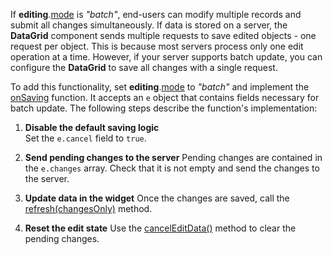 If **editing**.[mode](/Documentation/ApiReference/UI_Widgets/dxDataGrid/Configuration/editing/#mode) is *"batch"*, end-users can modify multiple records and submit all changes simultaneously. If data is stored on a server, the **DataGrid** component sends multiple requests to save edited objects - one request per object. This is because most servers process only one edit operation at a time. However, if your server supports batch update, you can configure the **DataGrid** to save all changes with a single request.

To add this functionality, set **editing**.[mode](/Documentation/ApiReference/UI_Widgets/dxDataGrid/Configuration/editing/#mode) to *"batch"* and implement the [onSaving](/Documentation/ApiReference/UI_Widgets/dxDataGrid/Configuration/#onSaving) function. It accepts an `e` object that contains fields necessary for batch update. The following steps describe the function's implementation:

1. **Disable the default saving logic**                  
Set the `e.cancel` field to `true`.

2. **Send pending changes to the server**
Pending changes are contained in the `e.changes` array. Check that it is not empty and send the changes to the server.

3. **Update data in the widget**
Once the changes are saved, call the [refresh(changesOnly)](/Documentation/ApiReference/UI_Widgets/dxDataGrid/Methods/#refreshchangesOnly) method.

4. **Reset the edit state**
Use the [cancelEditData()](/Documentation/ApiReference/UI_Widgets/dxDataGrid/Methods/#cancelEditData) method to clear the pending changes.
